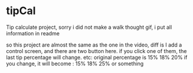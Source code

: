 # tipCal

Tip calculate project, sorry i did not make a walk thought gif, i put all information in readme

so this project are almost the same as the one in the video, diff is I add a control screen, and there are two button here.
if you click one of them, the last tip percentage will change.
etc: original percentage is 15% 18% 20%
if you change, it will become : 15% 18% 25% or something

